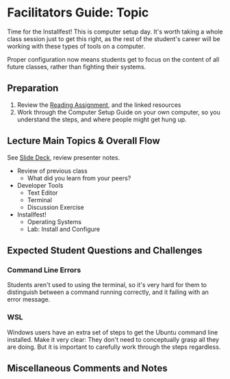 # Facilitators Guide: Topic

Time for the Installfest! This is computer setup day. It's worth taking a whole class session just to get this right, as the rest of the student's career will be working with these types of tools on a computer. 

Proper configuration now means students get to focus on the content of all future classes, rather than fighting their systems. 

## Preparation
1. Review the [Reading Assignment](../DISCUSSION.md), and the linked resources
1. Work through the Computer Setup Guide on your own computer, so you understand the steps, and where people might get hung up. 

## Lecture Main Topics & Overall Flow
See [Slide Deck](https://docs.google.com/presentation/d/1A5HceeyBY6iZ-yEidix8lI2JLQViYxFbNK8Ij2UWgHs/edit), review presenter notes.

- Review of previous class
  - What did you learn from your peers?
- Developer Tools
  - Text Editor
  - Terminal
  - Discussion Exercise
- Installfest! 
  - Operating Systems
  - Lab: Install and Configure

## Expected Student Questions and Challenges

### Command Line Errors

Students aren't used to using the terminal, so it's very hard for them to distinguish between a command running correctly, and it failing with an error message. 

### WSL

Windows users have an extra set of steps to get the Ubuntu command line installed. Make it very clear: They don't need to conceptually grasp all they are doing. But it is important to carefully work through the steps regardless. 

## Miscellaneous Comments and Notes
